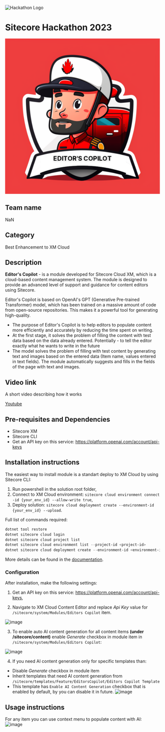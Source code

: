 ![Hackathon Logo](docs/images/hackathon.png?raw=true "Hackathon Logo")
# Sitecore Hackathon 2023

![Hackathon Logo](docs/images/EDITORSCOPILOT_small.png)

## Team name
NaN

## Category
Best Enhancement to XM Cloud

## Description
**Editor's  Copilot** - is a module developed for Sitecore Cloud XM, which is a cloud-based content management system. The module is designed to provide an advanced level of support and guidance for content editors using Sitecore.

Editor's Copilot is based on OpenAI's GPT (Generative Pre-trained Transformer) model, which has been trained on a massive amount of code from open-source repositories. This makes it a powerful tool for generating high-quality.

  - The purpose of Editor's Copilot is to help editors to populate content more efficiently and accurately by reducing the time spent on writing.
  - At the first stage, it solves the problem of filling the content with test data based on the data already entered. Potentially - to tell the editor exactly what he wants to write in the future
- The model solves the problem of filling with test content by generating text and images based on the entered data (Item name, values entered in text fields). The module automatically suggests and fills in the fields of the page with text and images.



## Video link

A short video describing how it works

 [Youtube](http://youtube.com)



## Pre-requisites and Dependencies

- Sitecore XM
- Sitecore CLI
- Get an API key on this service: https://platform.openai.com/account/api-keys


## Installation instructions

The easiest way to install module is a standart deploy to XM Cloud by using Sitecore CLI:

1. Run powershell in the solution root folder,
2. Connect to XM Cloud environment: `sitecore cloud environment connect -id {your_env_id} --allow-write true`,
3. Deploy solution: `sitecore cloud deployment create --environment-id {your_env_id} --upload`.

Full list of commands required:

```powershell
dotnet tool restore                                                                 # restore all tools
dotnet sitecore cloud login                                                         # login in xmcloud
dotnet sitecore cloud project list                                                  # to get list of projects
dotnet sitecore cloud environment list --project-id <project-id>                    # to get environment by project id
dotnet sitecore cloud deployment create --environment-id <environment-id> --upload  # deploy the application
```

More details can be found in the [documentation](https://doc.sitecore.com/xmc/en/developers/xm-cloud/walkthrough--creating-an-xm-cloud-project-using-the-sitecore-cli.html).


### Configuration

After installation, make the following settings:

1. Get an API key on this service: https://platform.openai.com/account/api-keys,

2. Navigate to XM Cloud Content Editor and replace *Api Key* value for `/sitecore/system/Modules/Editors Copilot` item.

![image](https://user-images.githubusercontent.com/6066018/222931875-06ebc62a-73f8-41e9-8cab-a01a735a51f8.png)

3. To enable auto AI content generation for all content items **(under /sitecore/content)** enable *Generate* checkbox in module item in `/sitecore/system/Modules/Editors Copilot`:

![image](https://user-images.githubusercontent.com/6066018/222932235-67cce51b-bbc6-4c2e-a5ad-84410d1e65d4.png)

4. If you need AI content generation only for specific templates than:
- Disable *Generate* checkbox in module item
- Inherit templates that need AI content generation from `/sitecore/templates/Feature/EditorsCopilot/Editors Copilot Template`
-  This template has `Enable AI Content Generation` checkbox that is enabled by default, by you can disable it in future.
![image](https://user-images.githubusercontent.com/6066018/222932130-3bec9ab7-c52d-4787-82a6-6584cf11d6b9.png)

## Usage instructions

For any item you can use context menu to populate content with AI:
![image](https://user-images.githubusercontent.com/6066018/222933143-0373ee3f-8654-45cb-9ff9-70bd6dc521d7.png)

